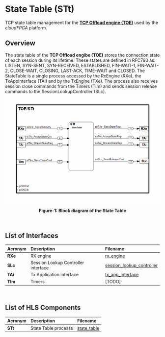 # State Table (STt)

TCP state table management for the **[TCP Offload engine (TOE)](https://github.com/cloudFPGA/cFDK/blob/main/DOC/NTS/./TOE.md)** used by the *cloudFPGA* platform. 

## Overview
The state table of the **TCP Offload engibe (TOE)** stores the connection state of each session during its lifetime. 
These states are defined in RFC793 as: LISTEN, SYN-SENT, SYN-RECEIVED, ESTABLISHED, FIN-WAIT-1, FIN-WAIT-2, CLOSE-WAIT, CLOSING, LAST-ACK, TIME-WAIT and CLOSED.
The StateTable is a single process accessed by the RxEngine (RXe), the TxAppInterface (TAi) and by the TxEngine (TXe). 
The process also receives session close commands from the Timers (TIm) and sends session release commands to the SessionLookupController (SLc).
![Block diagram of the TOE/STt](https://github.com/cloudFPGA/cFDK/blob/main/DOC/NTS/./images/Fig-TOE-STt-Structure.bmp?raw=true#center)
<p align="center"><b>Figure-1: Block diagram of the State Table</b></p>
<br>

## List of Interfaces

| Acronym         | Description                                           | Filename
|:----------------|:------------------------------------------------------|:--------------
|  **RXe**        | RX engine                                             | [rx_engine](../../SRA/LIB/SHELL/LIB/hls/NTS/toe/src/rx_engine/src/rx_engine.cpp)
|  **SLc**        | Session Lookup Controller interface                   | [session_lookup_controller](../../SRA/LIB/SHELL/LIB/hls/NTS/toe/src/session_lookup_controller/session_lookup_controller.cpp)
|  **TAi**        | Tx Application interface                              | [tx_app_interface](../../SRA/LIB/SHELL/LIB/hls/NTS/toe/src/tx_app_interface/tx_app_interface.cpp)
|  **TIm**        | Timers                                                | [TODO]


<br>

## List of HLS Components

| Acronym         | Description                                           | Filename
|:----------------|:------------------------------------------------------|:--------------
| **STt**         | State Table processs                                  | [state_table](../../SRA/LIB/SHELL/LIB/hls/NTS/toe/src/state_table/state_table.cpp)

<br>
